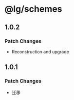 # @lg/schemes

## 1.0.2

### Patch Changes

- Reconstruction and upgrade

## 1.0.1

### Patch Changes

- 迁移
